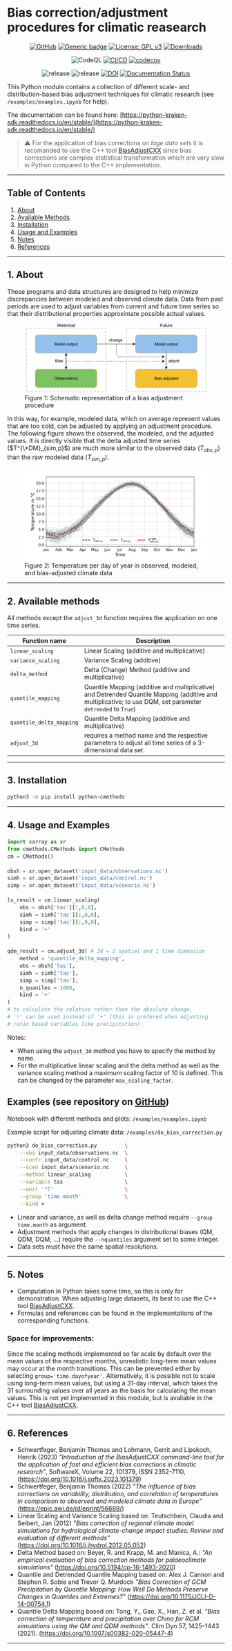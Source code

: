 # Bias correction/adjustment procedures for climatic reasearch

<div align="center">

[![GitHub](https://badgen.net/badge/icon/github?icon=github&label)](https://github.com/btschwertfeger/Bias-Adjustment-Python)
[![Generic badge](https://img.shields.io/badge/python-3.8_|_3.9_|_3.10_|_3.11-yellow.svg)](https://shields.io/)
[![License: GPL v3](https://img.shields.io/badge/License-GPLv3-orange.svg)](https://www.gnu.org/licenses/gpl-3.0)
[![Downloads](https://pepy.tech/badge/python-cmethods)](https://pepy.tech/project/python-cmethods)

![CodeQL](https://github.com/btschwertfeger/Bias-Adjustment-Python/actions/workflows/codeql.yml/badge.svg)
[![CI/CD](https://github.com/btschwertfeger/python-cmethods/actions/workflows/cicd.yml/badge.svg?branch=master)](https://github.com/btschwertfeger/python-cmethods/actions/workflows/cicd.yml)
[![codecov](https://codecov.io/github/btschwertfeger/python-cmethods/branch/master/graph/badge.svg?token=OSO4PAABPD)](https://codecov.io/github/btschwertfeger/python-cmethods)

![release](https://shields.io/github/release-date/btschwertfeger/python-cmethods)
![release](https://shields.io/github/v/release/btschwertfeger/python-cmethods?display_name=tag)
[![DOI](https://zenodo.org/badge/496160109.svg)](https://zenodo.org/badge/latestdoi/496160109)
[![Documentation Status](https://readthedocs.org/projects/python-cmethods/badge/?version=stable)](https://python-cmethods.readthedocs.io/en/latest/?badge=stable)

</div>

This Python module contains a collection of different scale- and distribution-based bias adjustment techniques for climatic research (see `/examples/examples.ipynb` for help).

The documentation can be found here: [https://python-kraken-sdk.readthedocs.io/en/stable/](https://python-kraken-sdk.readthedocs.io/en/stable/)

> ⚠️ For the application of bias corrections on _lage data sets_ it is recomanded to use the C++ tool [BiasAdjustCXX](https://github.com/btschwertfeger/BiasAdjustCXX) since bias corrections are complex statistical transformation which are very slow in Python compared to the C++ implementation.

---

## Table of Contents

1. [ About ](#about)
2. [ Available Methods ](#methods)
3. [ Installation ](#installation)
4. [ Usage and Examples ](#examples)
5. [ Notes ](#notes)
6. [ References ](#references)

---

<a name="about"></a>

## 1. About

These programs and data structures are designed to help minimize discrepancies between modeled and observed climate data. Data from past periods are used to adjust variables from current and future time series so that their distributional properties approximate possible actual values.

<figure>
  <img
  src="docs/images/biasCdiagram.png?raw=true"
  alt="Schematic representation of a bias adjustment procedure"
  style="background-color: white; border-radius: 7px">
  <figcaption>Figure 1: Schematic representation of a bias adjustment procedure</figcaption>
</figure>

In this way, for example, modeled data, which on average represent values that are too cold, can be adjusted by applying an adjustment procedure. The following figure shows the observed, the modeled, and the adjusted values. It is directly visible that the delta adjusted time series ($T^{\*DM}_{sim,p}$) are much more similar to the observed data ($T_{obs,p}$) than the raw modeled data ($T_{sim,p}$).

<figure>
  <img
  src="docs/images/dm-doy-plot.png?raw=true"
  alt="Temperature per day of year in modeled, observed and bias-adjusted climate data"
  style="background-color: white; border-radius: 7px">
  <figcaption>Figure 2: Temperature per day of year in observed, modeled, and bias-adjusted climate data</figcaption>
</figure>

---

<a name="methods"></a>

## 2. Available methods

All methods except the `adjust_3d` function requires the application on one time series.

| Function name            | Description                                                                                                                                                  |
| ------------------------ | ------------------------------------------------------------------------------------------------------------------------------------------------------------ |
| `linear_scaling`         | Linear Scaling (additive and multiplicative)                                                                                                                 |
| `variance_scaling`       | Variance Scaling (additive)                                                                                                                                  |
| `delta_method`           | Delta (Change) Method (additive and multiplicative)                                                                                                          |
| `quantile_mapping`       | Quantile Mapping (additive and multiplicative) and Detrended Quantile Mapping (additive and multiplicative; to use DQM, set parameter `detrended` to `True`) |
| `quantile_delta_mapping` | Quantile Delta Mapping (additive and multiplicative)                                                                                                         |
| `adjust_3d`              | requires a method name and the respective parameters to adjust all time series of a 3-dimensional data set                                                   |

---

<a name="installation"></a>

## 3. Installation

```bash
python3 -m pip install python-cmethods
```

---

<a name="examples"></a>

## 4. Usage and Examples

```python
import xarray as xr
from cmethods.CMethods import CMethods
cm = CMethods()

obsh = xr.open_dataset('input_data/observations.nc')
simh = xr.open_dataset('input_data/control.nc')
simp = xr.open_dataset('input_data/scenario.nc')

ls_result = cm.linear_scaling(
    obs = obsh['tas'][:,0,0],
    simh = simh['tas'][:,0,0],
    simp = simp['tas'][:,0,0],
    kind = '+'
)

qdm_result = cm.adjust_3d( # 3d = 2 spatial and 1 time dimension
    method = 'quantile_delta_mapping',
    obs = obsh['tas'],
    simh = simh['tas'],
    simp = simp['tas'],
    n_quaniles = 1000,
    kind = '+'
)
# to calculate the relative rather than the absolute change,
# '*' can be used instead of '+' (this is prefered when adjusting
# ratio based variables like precipitation)
```

Notes:

- When using the `adjust_3d` method you have to specify the method by name.
- For the multiplicative linear scaling and the delta method as well as the variance scaling method a maximum scaling factor of 10 is defined. This can be changed by the parameter `max_scaling_factor`.

## Examples (see repository on [GitHub](https://github.com/btschwertfeger/python-cmethods))

Notebook with different methods and plots: `/examples/examples.ipynb`

Example script for adjusting climate data: `/examples/do_bias_correction.py`

```bash
python3 do_bias_correction.py         \
    --obs input_data/observations.nc  \
    --contr input_data/control.nc     \
    --scen input_data/scenario.nc     \
    --method linear_scaling           \
    --variable tas                    \
    --unit '°C'                       \
    --group 'time.month'              \
    --kind +
```

- Linear and variance, as well as delta change method require `--group time.month` as argument.
- Adjustment methods that apply changes in distributional biases (QM, QDM, DQM, ...) require the `--nquantiles` argument set to some integer.
- Data sets must have the same spatial resolutions.

---

<a name="notes"></a>

## 5. Notes

- Computation in Python takes some time, so this is only for demonstration. When adjusting large datasets, its best to use the C++ tool [BiasAdjustCXX](https://github.com/btschwertfeger/BiasAdjustCXX).
- Formulas and references can be found in the implementations of the corresponding functions.

### Space for improvements:

Since the scaling methods implemented so far scale by default over the mean values of the respective months, unrealistic long-term mean values may occur at the month transitions. This can be prevented either by selecting `group='time.dayofyear'`. Alternatively, it is possible not to scale using long-term mean values, but using a 31-day interval, which takes the 31 surrounding values over all years as the basis for calculating the mean values. This is not yet implemented in this module, but is available in the C++ tool [BiasAdjustCXX](https://github.com/btschwertfeger/BiasAdjustCXX).

---

<a name="references"></a>

## 6. References

- Schwertfeger, Benjamin Thomas and Lohmann, Gerrit and Lipskoch, Henrik (2023) _"Introduction of the BiasAdjustCXX command-line tool for the application of fast and efficient bias corrections in climatic research"_, SoftwareX, Volume 22, 101379, ISSN 2352-7110, (https://doi.org/10.1016/j.softx.2023.101379)
- Schwertfeger, Benjamin Thomas (2022) _"The influence of bias corrections on variability, distribution, and correlation of temperatures in comparison to observed and modeled climate data in Europe"_ (https://epic.awi.de/id/eprint/56689/)
- Linear Scaling and Variance Scaling based on: Teutschbein, Claudia and Seibert, Jan (2012) _"Bias correction of regional climate model simulations for hydrological climate-change impact studies: Review and evaluation of different methods"_ (https://doi.org/10.1016/j.jhydrol.2012.05.052)
- Delta Method based on: Beyer, R. and Krapp, M. and Manica, A.: _"An empirical evaluation of bias correction methods for palaeoclimate simulations"_ (https://doi.org/10.5194/cp-16-1493-2020)
- Quantile and Detrended Quantile Mapping based on: Alex J. Cannon and Stephen R. Sobie and Trevor Q. Murdock _"Bias Correction of GCM Precipitation by Quantile Mapping: How Well Do Methods Preserve Changes in Quantiles and Extremes?"_ (https://doi.org/10.1175/JCLI-D-14-00754.1)
- Quantile Delta Mapping based on: Tong, Y., Gao, X., Han, Z. et al. _"Bias correction of temperature and precipitation over China for RCM simulations using the QM and QDM methods"_. Clim Dyn 57, 1425–1443 (2021). (https://doi.org/10.1007/s00382-020-05447-4)

---
